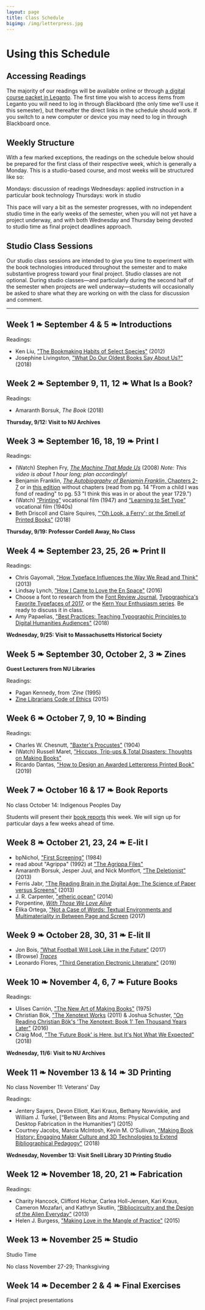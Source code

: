 ```yaml
---
layout: page
title: Class Schedule
bigimg: /img/letterpress.jpg
---
```


# Using this Schedule

## Accessing Readings

The majority of our readings will be available online or through [a digital course packet in Leganto](). The first time you wish to access items from Leganto you will need to log in through Blackboard (the only time we'll use it this semester), but thereafter the direct links in the schedule should work. If you switch to a new computer or device you may need to log in through Blackboard once. 

## Weekly Structure

With a few marked exceptions, the readings on the schedule below should be prepared for the first class of their respective week, which is generally a Monday. This is a studio-based course, and most weeks will be structured like so:

Mondays: discussion of readings
Wednesdays: applied instruction in a particular book technology
Thursdays: work in studio

This pace will vary a bit as the semester progresses, with no independent studio time in the early weeks of the semester, when you will not yet have a project underway, and with both Wednesday and Thursday being devoted to studio time as final project deadlines approach. 

## Studio Class Sessions

Our studio class sessions are intended to give you time to experiment with the book technologies introduced throughout the semester and to make substantive progress toward your final project. Studio classes are not optional. During studio classes—and particularly during the second half of the semester when projects are well underway—students will occasionally be asked to share what they are working on with the class for discussion and comment. 

-----

## Week 1 &#10087; September 4 & 5 &#10087; Introductions

Readings:

+ Ken Liu, ["The Bookmaking Habits of Select Species"](http://www.lightspeedmagazine.com/fiction/the-bookmaking-habits-of-select-species/) (2012)
+ Josephine Livingston, ["What Do Our Oldest Books Say About Us?"](https://newrepublic.com/article/152111/oldest-books-say-us) (2018)

## Week 2 &#10087; September 9, 11, 12 &#10087; What Is a Book?

Readings:

+ Amaranth Borsuk, *The Book* (2018)

**Thursday, 9/12: Visit to NU Archives**

## Week 3 &#10087; September 16, 18, 19 &#10087; Print I

Readings:

+ (Watch) Stephen Fry, [*The Machine That Made Us*](http://www.veoh.com/watch/v18714625RMJnrG8x) (2008) *Note: This video is about 1 hour long; plan accordingly!*
+ Benjamin Franklin, [*The Autobiography of Benjamin Franklin*, Chapters 2-7](https://www.gutenberg.org/files/20203/20203-h/20203-h.htm#II) or in [this edition](https://northeastern.alma.exlibrisgroup.com/leganto/public/01NEU_INST/citation/9081705360001401?auth=SAML) without chapters (read from pg. 14 "From a child I was fond of reading" to pg. 53 "I think this was in or about the year 1729.")
+ (Watch) [“Printing”](https://youtu.be/bPCiWiLu-W4) vocational film (1947) and [“Learning to Set Type”](https://youtu.be/AHrLIVeH1KM) vocational film (1940s)
+ Beth Driscoll and Claire Squires, ["'Oh Look, a Ferry'; or the Smell of Printed Books"](https://www.theliftedbrow.com/liftedbrow/2018/10/24/oh-look-a-ferry-or-the-smell-of-paper-books-by-beth-driscoll-and-claire-squires) (2018)

**Thursday, 9/19: Professor Cordell Away, No Class**

## Week 4 &#10087; September 23, 25, 26 &#10087; Print II

Readings:

+ Chris Gayomali, ["How Typeface Influences the Way We Read and Think"](http://theweek.com/articles/463196/how-typeface-influences-way-read-think) (2013)
+ Lindsay Lynch, ["How I Came to Love the En Space"](http://www.theatlantic.com/technology/archive/2016/09/how-i-came-to-love-the-en-space/499337/) (2016)
+ Choose a font to research from the [Font Review Journal](http://fontreviewjournal.com/), [Typographica's Favorite Typefaces of 2017](https://typographica.org/features/our-favorite-typefaces-of-2017/), or the [Kern Your Enthusiasm series](http://hilobrow.com/tag/kern-enthusiasm/). Be ready to discuss it in class.
+ Amy Papaelias, ["Best Practices: Teaching Typographic Principles to Digital Humanities Audiences"](http://www.digitalhumanities.org/dhq/vol/12/4/000405/000405.html) (2018)

**Wednesday, 9/25: Visit to Massachusetts Historical Society**

## Week 5 &#10087; September 30, October 2, 3 &#10087; Zines

**Guest Lecturers from NU Libraries**

Readings: 

+ Pagan Kennedy, from *'Zine* (1995)
+ [Zine Librarians Code of Ethics](https://zinelibraries.info/code-of-ethics/) (2015)

## Week 6 &#10087; October 7, 9, 10 &#10087; Binding

Readings: 

+ Charles W. Chesnutt, ["Baxter's Procustes"](https://northeastern.alma.exlibrisgroup.com/leganto/public/01NEU_INST/citation/8893992610001401?auth=SAML) (1904)
+ (Watch) Russell Maret, ["Hiccups, Trip-ups & Total Disasters: Thoughts on Making Books"](https://www.youtube.com/watch?v=7uGrTOwUg0U&app=desktop)
+ Ricardo Dantas, ["How to Design an Awarded Letterpress Printed Book"](https://medium.com/swlh/design-process-production-of-an-awarded-letterpressed-book-733d4627966a) (2019)

## Week 7 &#10087; October 16 & 17 &#10087; Book Reports

No class October 14: Indigenous Peoples Day

Students will present their [book reports](/assignments/book-reports/) this week. We will sign up for particular days a few weeks ahead of time.

## Week 8 &#10087; October 21, 23, 24 &#10087; E-lit I

+ bpNichol, ["First Screening"](http://vispo.com/bp/index.htm) (1984)
+ read about "Agrippa" (1992) at ["The Agrippa Files"](http://agrippa.english.ucsb.edu/)
+ Amaranth Borsuk, Jesper Juul, and Nick Montfort, [“The Deletionist”](http://thedeletionist.com/) (2013)
+ Ferris Jabr, ["The Reading Brain in the Digital Age: The Science of Paper versus Screens"](https://www.scientificamerican.com/article/reading-paper-screens/) (2013)
+ J. R. Carpenter, ["etheric ocean"](http://luckysoap.com/ethericocean/) (2014)
+ Porpentine, [*With Those We Love Alive*](http://slimedaughter.com/games/twine/wtwla/)
+ Élika Ortega, ["Not a Case of Words: Textual Environments and Multimateriality in Between Page and Screen](http://electronicbookreview.com/essay/not-a-case-of-words-textual-environments-and-multimateriality-in-between-page-and-screen/) (2017)

## Week 9 &#10087; October 28, 30, 31 &#10087; E-lit II

+  Jon Bois, [“What Football Will Look Like in the Future”](https://www.sbnation.com/a/17776-football/) (2017)
+  (Browse) [*Traces*](http://openthresholds.org/home)
+  Leonardo Flores, ["Third Generation Electronic Literature"](http://electronicbookreview.com/essay/third-generation-electronic-literature/) (2019)

## Week 10 &#10087; November 4, 6, 7 &#10087; Future Books

Readings: 

+ Ulises Carrión, ["The New Art of Making Books"](http://www.reflexionesmarginales.com/biblioteca/15/Documentos/Ulises_Carrion:The_New_Art_of_Making_Books.pdf) (1975)
+ Christian Bök, ["The Xenotext Works](https://www.poetryfoundation.org/harriet/2011/04/the-xenotext-works) (2011) & Joshua Schuster, ["On Reading Christian Bök's 'The Xenotext: Book 1' Ten Thousand Years Later"](https://jacket2.org/reviews/reading-christian-boks-xenotext-book-1-ten-thousand-years-later) (2016)
+ Craig Mod, ["The 'Future Book' is Here, but It's Not What We Expected"](https://www.wired.com/story/future-book-is-here-but-not-what-we-expected/) (2018)

**Wednesday, 11/6: Visit to NU Archives**

## Week 11 &#10087; November 13 & 14 &#10087; 3D Printing

No class November 11: Veterans' Day

Readings: 

+ Jentery Sayers, Devon Elliott, Kari Kraus, Bethany Nowviskie, and William J. Turkel, [“Between Bits and Atoms: Physical Computing and Desktop Fabrication in the Humanities”] (2015)
+ Courtney Jacobs, Marcia McIntosh, Kevin M. O’Sullivan, ["Making Book History: Engaging Maker Culture and 3D Technologies to Extend Bibliographical Pedagogy"](https://rbm.acrl.org/index.php/rbm/article/view/16984) (2018)

**Wednesday, November 13: Visit Snell Library 3D Printing Studio**

## Week 12 &#10087; November 18, 20, 21 &#10087; Fabrication

Readings: 

+ Charity Hancock, Clifford Hichar, Carlea Holl-Jensen, Kari Kraus, Cameron Mozafari, and Kathryn Skutlin, [“Bibliocircuitry and the Design of the Alien Everyday”](https://northeastern.alma.exlibrisgroup.com/leganto/public/01NEU_INST/citation/9006733760001401?auth=SAML) (2013)
+ Helen J. Burgess, ["Making Love in the Mangle of Practice"](http://hyperrhiz.io/hyperrhiz13/missives-of-love/mashbot-essay.html) (2015)

## Week 13 &#10087; November 25 &#10087; Studio

Studio Time

No class November 27-29; Thanksgiving

## Week 14 &#10087; December 2 & 4 &#10087; Final Exercises

Final project presentations